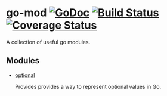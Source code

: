 # go-mod [![GoDoc][doc-img]][doc] [![Build Status][ci-img]][ci] [![Coverage Status][cov-img]][cov]

A collection of useful go modules.

## Modules
- [optional](optional/README.md)

    Provides provides a way to represent optional values in Go.

[doc-img]: https://pkg.go.dev/badge/github.com/pamburus/go-mod
[doc]: https://pkg.go.dev/github.com/pamburus/go-mod
[ci-img]: https://github.com/pamburus/go-mod/actions/workflows/ci.yml/badge.svg
[ci]: https://github.com/pamburus/go-mod/actions/workflows/ci.yml
[cov-img]: https://codecov.io/gh/pamburus/go-mod/graph/badge.svg?token=CC2G17UKAS
[cov]: https://codecov.io/gh/pamburus/go-mod
